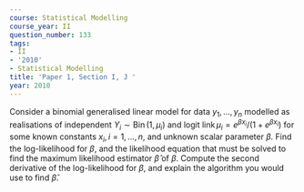 ```yaml
---
course: Statistical Modelling
course_year: II
question_number: 133
tags:
- II
- '2010'
- Statistical Modelling
title: 'Paper 1, Section I, J '
year: 2010
---
```




Consider a binomial generalised linear model for data $y_{1}, \ldots, y_{n}$ modelled as realisations of independent $Y_{i} \sim \operatorname{Bin}\left(1, \mu_{i}\right)$ and logit $\operatorname{link} \mu_{i}=e^{\beta x_{i}} /\left(1+e^{\beta x_{i}}\right)$ for some known constants $x_{i}, i=1, \ldots, n$, and unknown scalar parameter $\beta$. Find the log-likelihood for $\beta$, and the likelihood equation that must be solved to find the maximum likelihood estimator $\hat{\beta}$ of $\beta$. Compute the second derivative of the log-likelihood for $\beta$, and explain the algorithm you would use to find $\hat{\beta}$.